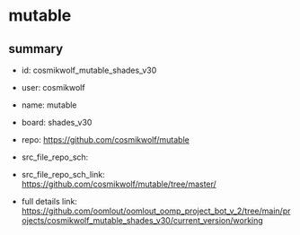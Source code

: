 # mutable
 
## summary 
* id: cosmikwolf_mutable_shades_v30
* user: cosmikwolf
* name: mutable
* board: shades_v30
* repo: https://github.com/cosmikwolf/mutable



* src_file_repo_sch: 
* src_file_repo_sch_link: https://github.com/cosmikwolf/mutable/tree/master/
* full details link: https://github.com/oomlout/oomlout_oomp_project_bot_v_2/tree/main/projects/cosmikwolf_mutable_shades_v30/current_version/working  







